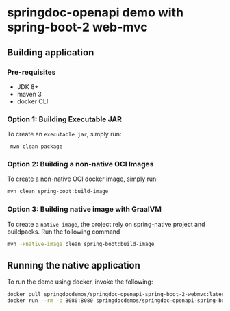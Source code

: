 # springdoc-openapi demo with spring-boot-2 web-mvc

## Building application

### Pre-requisites
- JDK 8+
- maven 3
- docker CLI

### Option 1: Building Executable JAR
To create an `executable jar`, simply run:

```sh
 mvn clean package
```

### Option 2: Building a non-native OCI Images
To create a non-native OCI docker image, simply run:

```sh
mvn clean spring-boot:build-image
```

### Option 3: Building native image with GraalVM
To create a `native image`, the project rely on spring-native project and buildpacks.
Run the following command

```sh
mvn -Pnative-image clean spring-boot:build-image
```

## Running the native application

To run the demo using docker, invoke the following:

```sh
docker pull springdocdemos/springdoc-openapi-spring-boot-2-webmvc:latest
docker run --rm -p 8080:8080 springdocdemos/springdoc-openapi-spring-boot-2-webmvc:latest
```